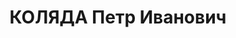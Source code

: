 ---
title: КОЛЯДА Петр Иванович
description: "1905 р., м. Хорол Полтавської губ., українець чл. ВКП(б), освіта початкова,\
  \ працівник Дніпропетровського управління \"Заготзерно\". \n  28.11.1937 р.звинувачений\
  \ у належності до к/рев. організації, розстріляний 29.11.1937 р. \n  Реабілітований\
  \ 03.11.1956 р."
---